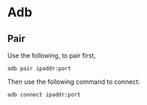 # Adb

## Pair

Use the following, to pair first,

```shell
adb pair ipaddr:port
```

Then use the following command to connect:

```shell
adb connect ipaddr:port
```
